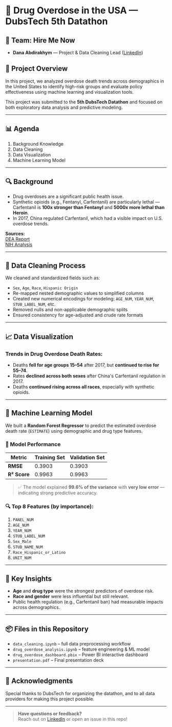 
# 💊 Drug Overdose in the USA — DubsTech 5th Datathon

## 👥 Team: Hire Me Now
- **Dana Abdirakhym** — Project & Data Cleaning Lead ([LinkedIn](https://www.linkedin.com/in/danabdirakhym/))  

## 🧠 Project Overview

In this project, we analyzed overdose death trends across demographics in the United States to identify high-risk groups and evaluate policy effectiveness using machine learning and visualization tools.

This project was submitted to the **5th DubsTech Datathon** and focused on both exploratory data analysis and predictive modeling.

---

## 📊 Agenda

1. Background Knowledge  
2. Data Cleaning  
3. Data Visualization  
4. Machine Learning Model

---

## 🔍 Background

- Drug overdoses are a significant public health issue.
- Synthetic opioids (e.g., Fentanyl, Carfentanil) are particularly lethal — Carfentanil is **100x stronger than Fentanyl** and **5000x more lethal than Heroin**.
- In 2017, China regulated Carfentanil, which had a visible impact on U.S. overdose trends.

**Sources:**  
[DEA Report](https://www.dea.gov/press-releases/2016/09/22/dea-issues-carfentanil-warning-police-and-public)  
[NIH Analysis](https://www.ncbi.nlm.nih.gov/pmc/articles/PMC8019064/)

---

## 🧹 Data Cleaning Process

We cleaned and standardized fields such as:

- `Sex`, `Age`, `Race`, `Hispanic Origin`
- Re-mapped nested demographic values to simplified columns
- Created new numerical encodings for modeling: `AGE_NUM`, `YEAR_NUM`, `STUB_LABEL_NUM`, etc.
- Removed nulls and non-applicable demographic splits
- Ensured consistency for age-adjusted and crude rate formats

---

## 📈 Data Visualization

### Trends in Drug Overdose Death Rates:
- Deaths **fell for age groups 15–54** after 2017, but **continued to rise for 55–74**.
- Rates **declined across both sexes** after China's Carfentanil regulation in 2017.
- Deaths **continued rising across all races**, especially with synthetic opioids.

---

## 🤖 Machine Learning Model

We built a **Random Forest Regressor** to predict the estimated overdose death rate (`ESTIMATE`) using demographic and drug type features.

### 🔢 Model Performance

| Metric       | Training Set | Validation Set |
|--------------|--------------|----------------|
| **RMSE**     | 0.3903       | 0.3903         |
| **R² Score** | 0.9963       | 0.9963         |

> ✅ The model explained **99.6% of the variance** with **very low error** — indicating strong predictive accuracy.

### 🔍 Top 8 Features (by importance):

1. `PANEL_NUM`  
2. `AGE_NUM`  
3. `YEAR_NUM`  
4. `STUB_LABEL_NUM`  
5. `Sex_Male`  
6. `STUB_NAME_NUM`  
7. `Race_Hispanic_or_Latino`  
8. `UNIT_NUM`



---

## 🧠 Key Insights

- **Age** and **drug type** were the strongest predictors of overdose risk.
- **Race and gender** were less influential but still relevant.
- Public health regulation (e.g., Carfentanil ban) had measurable impacts across demographics.

---

## 📦 Files in this Repository

- `data_cleaning.ipynb` – full data preprocessing workflow  
- `drug_overdose_analysis.ipynb` – feature engineering & ML model  
- `drug_overdose_dashboard.pbix` – Power BI interactive dashboard  
- `presentation.pdf` – Final presentation deck  

---

## 🙌 Acknowledgments

Special thanks to DubsTech for organizing the datathon, and to all data providers for making this project possible.

---

> **Have questions or feedback?**  
> Reach out on [LinkedIn](https://www.linkedin.com/in/danabdirakhym/) or open an issue in this repo!
